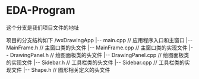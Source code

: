 # EDA-Program
这个分支是我们项目文件的地址

项目的分支结构如下
/wxDrawingApp
|-- main.cpp             // 应用程序入口和主窗口
|-- MainFrame.h          // 主窗口类的头文件
|-- MainFrame.cpp        // 主窗口类的实现文件
|-- DrawingPanel.h       // 绘图面板类的头文件
|-- DrawingPanel.cpp     // 绘图面板类的实现文件
|-- Sidebar.h            // 工具栏类的头文件
|-- Sidebar.cpp          // 工具栏类的实现文件
|-- Shape.h              // 图形相关定义的头文件

